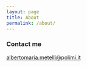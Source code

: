 ```yaml
---
layout: page
title: About
permalink: /about/
---
```


### Contact me

[albertomaria.metelli@polimi.it](mailto:albertomaria.metelli@polimi.it)
